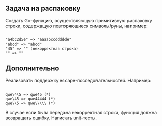 ## Задача на распаковку
Создать Go-функцию, осуществляющую примитивную распаковку строки, содержащую повторяющиеся символы/руны, например:

```

"a4bc2d5e" => "aaaabccddddde"
"abcd" => "abcd"
"45" => "" (некорректная строка)
"" => ""

```

## Дополнительно 
Реализовать поддержку escape-последовательностей. 
Например:

```

qwe\4\5 => qwe45 (*)
qwe\45 => qwe44444 (*)
qwe\\5 => qwe\\\\\ (*)

```

В случае если была передана некорректная строка, функция должна возвращать ошибку. Написать unit-тесты.
